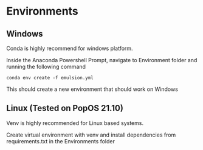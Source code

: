 # Environments

## Windows

Conda is highly recommend for windows platform. 

Inside the Anaconda Powershell Prompt,
navigate to Environment folder and running the following command

`conda env create -f emulsion.yml`

This should create a new environment that should work on Windows

## Linux (Tested on PopOS 21.10)

Venv is highly recommended for Linux based systems.

Create virtual environment with venv and install dependencies from
requirements.txt in the Environments folder
